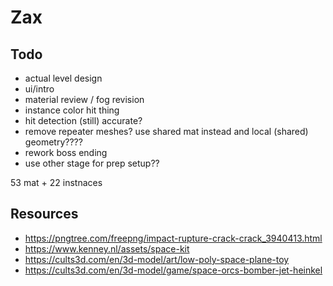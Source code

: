 # Zax

## Todo   
- actual level design    
- ui/intro
- material review / fog revision
- instance color hit thing 
- hit detection (still) accurate? 
- remove repeater meshes? use shared mat instead and local (shared) geometry????
- rework boss ending 
- use other stage for prep setup??

53 mat + 22 instnaces

## Resources
- https://pngtree.com/freepng/impact-rupture-crack-crack_3940413.html
- https://www.kenney.nl/assets/space-kit
- https://cults3d.com/en/3d-model/art/low-poly-space-plane-toy
- https://cults3d.com/en/3d-model/game/space-orcs-bomber-jet-heinkel